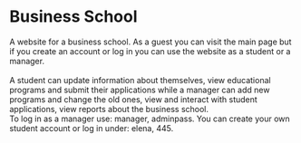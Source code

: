 # Business School
A website for a business school. As a guest you can visit the main page but if you create an account or log in you can use the website as a student or a manager. 
<br>
<br>A student can update information about themselves, view educational programs and submit their applications while a manager can add new programs and change the old ones, view and interact with student applications, view reports about the business school. 
<br>To log in as a manager use: manager, adminpass. You can create your own student account or log in under: elena, 445.
